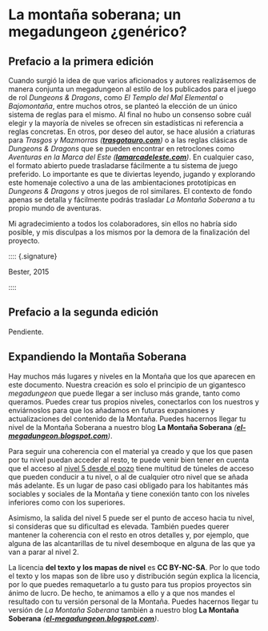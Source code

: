 # La montaña soberana; un megadungeon ¿genérico?

## Prefacio a la primera edición

Cuando surgió la idea de que varios aficionados y autores realizásemos de manera conjunta un megadungeon al estilo de los publicados para el juego de rol *Dungeons & Dragons*, como *El Templo del Mal Elemental* o *Bajomontaña*, entre muchos otros, se planteó la elección de un único sistema de reglas para el mismo. Al final no hubo un consenso sobre cuál elegir y la mayoría de niveles se ofrecen sin estadísticas ni referencia a reglas concretas. En otros, por deseo del autor, se hace alusión a criaturas para *Trasgos y Mazmorras* *([**trasgotauro.com**](http://trasgotauro.com/rollplay/))* o a las reglas clásicas de *Dungeons & Dragons* que se pueden encontrar en retroclones como *Aventuras en la Marca del Este* *([**lamarcadeleste.com**](http://www.lamarcadeleste.com/))*. En cualquier caso, el formato abierto puede trasladarse fácilmente a tu sistema de juego preferido. Lo importante es que te diviertas leyendo, jugando y explorando este homenaje colectivo a una de las ambientaciones prototípicas en *Dungeons & Dragons* y otros juegos de rol similares. El contexto de fondo apenas se detalla y fácilmente podrás trasladar *La Montaña Soberana* a tu propio mundo de aventuras.

Mi agradecimiento a todos los colaboradores, sin ellos no habría sido posible, y mis disculpas a los mismos por la demora de la finalización del proyecto.

:::: {.signature}

Bester, 2015

::::

## Prefacio a la segunda edición

Pendiente.

## Expandiendo la Montaña Soberana

Hay muchos más lugares y niveles en la Montaña que los que aparecen en este documento. Nuestra creación es solo el principio de un gigantesco *megadungeon* que puede llegar a ser incluso más grande, tanto como queramos. Puedes crear tus propios niveles, conectarlos con los nuestros y enviárnoslos para que los añadamos en futuras expansiones y actualizaciones del contenido de la Montaña. Puedes hacernos llegar tu nivel de la Montaña Soberana a nuestro blog **La Montaña Soberana** *([**el-megadungeon.blogspot.com**](https://el-megadungeon.blogspot.com))*.

Para seguir una coherencia con el material ya creado y que los que pasen por tu nivel puedan acceder al resto, te puede venir bien tener en cuenta que el acceso al [nivel 5 desde el pozo](./10-nivel-05.md) tiene multitud de túneles de acceso que pueden conducir a tu nivel, o al de cualquier otro nivel que se añada más adelante. Es un lugar de paso casi obligado para los habitantes más sociables y sociales de la Montaña y tiene conexión tanto con los niveles inferiores como con los superiores.

Asimismo, la salida del nivel 5 puede ser el punto de acceso hacia tu nivel, si consideras que su dificultad es elevada. También puedes querer mantener la coherencia con el resto en otros detalles y, por ejemplo, que alguna de las alcantarillas de tu nivel desemboque en alguna de las que ya van a parar al nivel 2.

La licencia **del texto y los mapas de nivel** es **CC BY-NC-SA**. Por lo que todo el texto y los mapas son de libre uso y distribución según explica la licencia, por lo que puedes remaquetarlo a tu gusto para tus propios proyectos sin ánimo de lucro. De hecho, te animamos a ello y a que nos mandes el resultado con tu versión personal de la Montaña. Puedes hacernos llegar tu versión de *La Montaña Soberana* también a nuestro blog **La Montaña Soberana** *([**el-megadungeon.blogspot.com**](https://el-megadungeon.blogspot.com))*.
